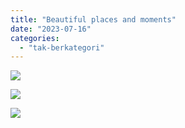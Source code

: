 ```yaml
---
title: "Beautiful places and moments"
date: "2023-07-16"
categories: 
  - "tak-berkategori"
---
```


![](https://deeperconvs.files.wordpress.com/2023/07/c9b8959c-19f8-44de-826d-9bd28ef4c8311795168784968192797.jpg?w=1024)

![](https://deeperconvs.files.wordpress.com/2023/07/4a1af4d5-87ad-4014-9950-31b5021641883555058556094562303.jpg?w=768)

![](https://deeperconvs.files.wordpress.com/2023/07/38888c41-72f9-4d00-85f8-3ac99bec3fe52755418870622352258.jpg?w=768)
